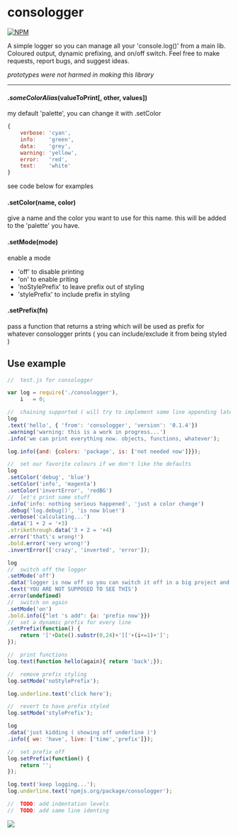 consologger
===========

[![NPM](https://nodei.co/npm/consologger.png?downloads=true)](https://npmjs.org/package/consologger)

A simple logger so you can manage all your 'console.log()' from a main lib. Coloured output, dynamic prefixing, and on/off switch.
Feel free to make requests, report bugs, and suggest ideas.

_prototypes were not harmed in making this library_

---

#### ._someColorAlias_(valueToPrint[, other, values])
my default 'palette', you can change it with .setColor
```js
{
	verbose: 'cyan',
	info:    'green',
	data:    'grey',
	warning: 'yellow',
	error:   'red',
	text:    'white'
}
```
see code below for examples

#### .setColor(name, color)
give a name and the color you want to use for this name.
this will be added to the 'palette' you have.

#### .setMode(mode)
enable a mode
- 'off' to disable printing
- 'on' to enable priting
- 'noStylePrefix' to leave prefix out of styling
- 'stylePrefix' to include prefix in styling

#### .setPrefix(fn)
pass a function that returns a string which will be used as prefix for whatever consologger prints
( you can include/exclude it from being styled )

## Use example
```js
//	test.js for consologger

var log = require('./consologger'),
	i   = 0;

//	chaining supported ( will try to implement same line appending later... )
log
.text('hello', { 'from': 'consologger', 'version': '0.1.4'})
.warning('warning: this is a work in progress...')
.info('we can print everything now. objects, functions, whatever');

log.info({and: {colors: 'package', is: ['not needed now']}});

//	set our favorite colours if we don't like the defaults
log
.setColor('debug', 'blue')
.setColor('info', 'magenta')
.setColor('invertError', 'redBG')
//	let's print some stuff
.info('info: nothing serious happened', 'just a color change')
.debug('log.debug()', 'is now blue!')
.verbose('calculating...')
.data('1 + 2 = '+3)
.strikethrough.data('3 + 2 = '+4)
.error('that\'s wrong!')
.bold.error('very wrong!')
.invertError(['crazy', 'inverted', 'error']);

log
//	switch off the logger
.setMode('off')
.data('logger is now off so you can switch it off in a big project and avoid useless printing')
.text('YOU ARE NOT SUPPOSED TO SEE THIS')
.error(undefined)
//	switch on again
.setMode('on')
.bold.info({"let 's add": {a: 'prefix now'}})
//	set a dynamic prefix for every line
.setPrefix(function() {
	return '['+Date().substr(0,24)+']['+(i+=1)+']';
});

//	print functions
log.text(function hello(again){ return 'back';});

//	remove prefix styling
log.setMode('noStylePrefix');

log.underline.text('click here');

//	revert to have prefix styled
log.setMode('stylePrefix');

log
.data('just kidding ( showing off underline )')
.info({ we: 'have', live: ['time','prefix']});

//	set prefix off
log.setPrefix(function() {
	return '';
});

log.text('keep logging...');
log.underline.text('npmjs.org/package/consologger');

//	TODO: add indentation levels
//	TODO: add same line identing
```

<img src="http://i.imgur.com/6mS2gv6.png" border = "0"/>
